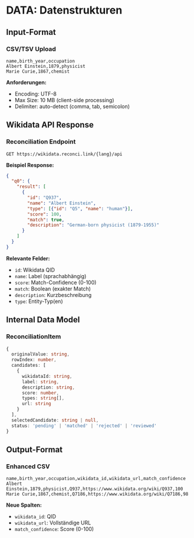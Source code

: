 # DATA: Datenstrukturen

## Input-Format

### CSV/TSV Upload
```csv
name,birth_year,occupation
Albert Einstein,1879,physicist
Marie Curie,1867,chemist
```

**Anforderungen:**
- Encoding: UTF-8
- Max Size: 10 MB (client-side processing)
- Delimiter: auto-detect (comma, tab, semicolon)

## Wikidata API Response

### Reconciliation Endpoint
`GET https://wikidata.reconci.link/{lang}/api`

**Beispiel Response:**
```json
{
  "q0": {
    "result": [
      {
        "id": "Q937",
        "name": "Albert Einstein",
        "type": [{"id": "Q5", "name": "human"}],
        "score": 100,
        "match": true,
        "description": "German-born physicist (1879-1955)"
      }
    ]
  }
}
```

**Relevante Felder:**
- `id`: Wikidata QID
- `name`: Label (sprachabhängig)
- `score`: Match-Confidence (0-100)
- `match`: Boolean (exakter Match)
- `description`: Kurzbeschreibung
- `type`: Entity-Typ(en)

## Internal Data Model

### ReconciliationItem
```typescript
{
  originalValue: string,
  rowIndex: number,
  candidates: [
    {
      wikidataId: string,
      label: string,
      description: string,
      score: number,
      types: string[],
      url: string
    }
  ],
  selectedCandidate: string | null,
  status: 'pending' | 'matched' | 'rejected' | 'reviewed'
}
```

## Output-Format

### Enhanced CSV
```csv
name,birth_year,occupation,wikidata_id,wikidata_url,match_confidence
Albert Einstein,1879,physicist,Q937,https://www.wikidata.org/wiki/Q937,100
Marie Curie,1867,chemist,Q7186,https://www.wikidata.org/wiki/Q7186,98
```

**Neue Spalten:**
- `wikidata_id`: QID
- `wikidata_url`: Vollständige URL
- `match_confidence`: Score (0-100)

